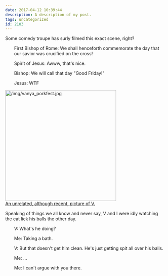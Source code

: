 ```yaml
---
date: 2017-04-12 10:39:44
description: A description of my post.
tags: uncategorized
id: 2103
---
```

Some comedy troupe has surly filmed this exact scene, right?
<div style="margin-left: 2em;">

First Bishop of Rome: We shall henceforth commemorate the day that our savior was crucified on the cross!

Spirit of Jesus: Awww, that's nice.

Bishop: We will call that day "Good Friday!"

Jesus: WTF

</div>
<!--more-->
<a class="lightview alignright" href="/img/vanya_porkfest.jpg" data-lightview-caption="An unrelated, although recent, picture of V." data-lightview-group="group1"><img src="/img/vanya_porkfest.jpg" alt="/img/vanya_porkfest.jpg" width="350px"><br><span class="caption alignleft">An unrelated, although recent, picture of V.</span></a>

Speaking of things we all know and never say, V and I were idly watching the cat lick his balls the other day.
<div style="margin-left: 2em;">

V: What's he doing?

Me: Taking a bath.

V: But that doesn't get him clean. He's just getting spit all over his balls.

Me: ...

Me: I can't argue with you there.

</div>